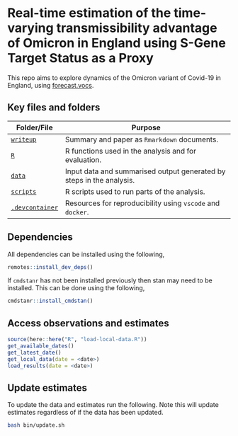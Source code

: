# Real-time estimation of the time-varying transmissibility advantage of Omicron in England using S-Gene Target Status as a Proxy

This repo aims to explore dynamics of the Omicron variant of Covid-19 in England, using [forecast.vocs](https://github.com/epiforecasts/forecast.vocs).

## Key files and folders

Folder/File | Purpose
---|---
[`writeup`](writeup/) | Summary and paper as `Rmarkdown` documents.
[`R`](R/) | R functions used in the analysis and for evaluation.
[`data`](data/) | Input data and summarised output generated by steps in the analysis.
[`scripts`](scripts/) | R scripts used to run parts of the analysis.
[`.devcontainer`](.devcontainer/) | Resources for reproducibility using `vscode` and `docker`.

## Dependencies

All dependencies can be installed using the following, 

```r
remotes::install_dev_deps()
```

If `cmdstanr` has not been installed previously then stan may need to be installed. This can be done using the following,

```r
cmdstanr::install_cmdstan()
```

## Access observations and estimates

```r
source(here::here("R", "load-local-data.R"))
get_available_dates()
get_latest_date()
get_local_data(date = <date>)
load_results(date = <date>)
```

## Update estimates

To update the data and estimates run the following. Note this will update estimates regardless of if the data has been updated. 

```bash
bash bin/update.sh
```